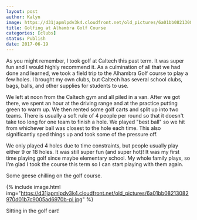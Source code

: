 ```yaml
---
layout: post
author: Kalyn
image: https://d31japmlpdv3k4.cloudfront.net/old_pictures/6a01bb08213082970d01bb09a36878970d-pi.jpg
title: Golfing at Alhambra Golf Course
categories: [clubs]
status: Publish
date: 2017-06-19
---
```


As you might remember, I took golf at Caltech this past term. It was super fun and I would highly recommend it. As a culmination of all that we had done and learned, we took a field trip to the Alhambra Golf course to play a few holes. I brought my own clubs, but Caltech has several school clubs, bags, balls, and other supplies for students to use.

We left at noon from the Caltech gym and all piled in a van. After we got there, we spent an hour at the driving range and at the practice putting green to warm up. We then rented some golf carts and split up into two teams. There is usually a soft rule of 4 people per round so that it doesn't take too long for one team to finish a hole. We played "best ball" so we hit from whichever ball was closest to the hole each time. This also significantly sped things up and took some of the pressure off.

We only played 4 holes due to time constraints, but people usually play either 9 or 18 holes. It was still super fun (and super hot)! It was my first time playing golf since maybe elementary school. My whole family plays, so I'm glad I took the course this term so I can start playing with them again.

<div class="photo-caption caption-xid-6a01bb08213082970d01bb09a36878970d" id="caption-xid-6a01bb08213082970d01bb09a36878970d">Some geese chilling on the golf course.


{% include image.html img="https://d31japmlpdv3k4.cloudfront.net/old_pictures/6a01bb08213082970d01b7c9005ad6970b-pi.jpg" %}<div class="photo-caption caption-xid-6a01bb08213082970d01b7c9005ad6970b" id="caption-xid-6a01bb08213082970d01b7c9005ad6970b">Sitting in the golf cart!

